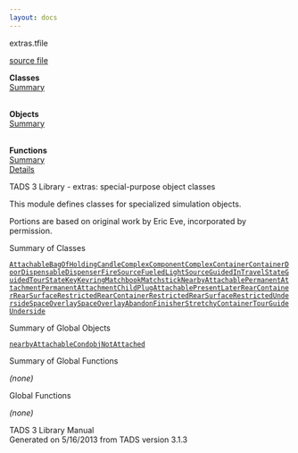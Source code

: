 ```yaml
---
layout: docs
---
```

<span class="title">extras.t</span><span class="type">file</span>

[source file](../source/extras.t.html)

**Classes**  
[Summary](#_ClassSummary_)  
 

**Objects**  
[Summary](#_ObjectSummary_)  
 

**Functions**  
[Summary](#_FunctionSummary_)  
[Details](#_Functions_)

<div class="fdesc">

TADS 3 Library - extras: special-purpose object classes

This module defines classes for specialized simulation objects.

Portions are based on original work by Eric Eve, incorporated by
permission.

</div>

<span id="_ClassSummary_"></span>

<div class="mjhd">

<span class="hdln">Summary of Classes</span>  

</div>

[`Attachable`](../object/Attachable.html)[`BagOfHolding`](../object/BagOfHolding.html)[`Candle`](../object/Candle.html)[`ComplexComponent`](../object/ComplexComponent.html)[`ComplexContainer`](../object/ComplexContainer.html)[`ContainerDoor`](../object/ContainerDoor.html)[`Dispensable`](../object/Dispensable.html)[`Dispenser`](../object/Dispenser.html)[`FireSource`](../object/FireSource.html)[`FueledLightSource`](../object/FueledLightSource.html)[`GuidedInTravelState`](../object/GuidedInTravelState.html)[`GuidedTourState`](../object/GuidedTourState.html)[`Key`](../object/Key.html)[`Keyring`](../object/Keyring.html)[`Matchbook`](../object/Matchbook.html)[`Matchstick`](../object/Matchstick.html)[`NearbyAttachable`](../object/NearbyAttachable.html)[`PermanentAttachment`](../object/PermanentAttachment.html)[`PermanentAttachmentChild`](../object/PermanentAttachmentChild.html)[`PlugAttachable`](../object/PlugAttachable.html)[`PresentLater`](../object/PresentLater.html)[`RearContainer`](../object/RearContainer.html)[`RearSurface`](../object/RearSurface.html)[`RestrictedRearContainer`](../object/RestrictedRearContainer.html)[`RestrictedRearSurface`](../object/RestrictedRearSurface.html)[`RestrictedUnderside`](../object/RestrictedUnderside.html)[`SpaceOverlay`](../object/SpaceOverlay.html)[`SpaceOverlayAbandonFinisher`](../object/SpaceOverlayAbandonFinisher.html)[`StretchyContainer`](../object/StretchyContainer.html)[`TourGuide`](../object/TourGuide.html)[`Underside`](../object/Underside.html)
<span id="_ObjectSummary_"></span>

<div class="mjhd">

<span class="hdln">Summary of Global Objects</span>  

</div>

[`nearbyAttachableCond`](../object/nearbyAttachableCond.html)[`objNotAttached`](../object/objNotAttached.html)
<span id="FunctionSummary_"></span>

<div class="mjhd">

<span class="hdln">Summary of Global Functions</span>  

</div>

*(none)* <span id="_Functions_"></span>

<div class="mjhd">

<span class="hdln">Global Functions</span>  

</div>

*(none)*

<div class="ftr">

TADS 3 Library Manual  
Generated on 5/16/2013 from TADS version 3.1.3

</div>
